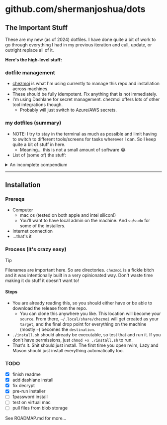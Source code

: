 # github.com/shermanjoshua/dots

## The Important Stuff

These are my new (as of 2024) dotfiles. I have done quite a bit of work to go through everything I had in my previous iteration and cull, update, or outright replace all of it.

**Here's the high-level stuff:**

### dotfile management

- [chezmoi](https://chezmoi.io) is what I'm using currently to manage this repo and installation across machines.
- These should be fully idempotent. Fix anything that is not immediately.
- I'm using Dashlane for secret management. chezmoi offers lots of other tool integrations though.
  - Probably will just switch to Azure/AWS secrets.

### my dotfiles (summary)

- NOTE: I try to stay in the terminal as much as possible and limit having to switch to different tools/screens for tasks wherever I can. So I keep quite a bit of stuff in here.
  - Meaning... this is not a small amount of software 😂
- List of (some of) the stuff:

<details>
  <summary>An incomplete compendium</summary>

    * <kbd>gnupg (with pinentry setup and automatic key registration)
    * <kbd>ssh auto-config (with automatic encrypt/decrpt of private keys)
    * <kbd>p4v suite for mac UI diff/merge
    * <kbd>git configuration with my aliases and shortcuts
    * <kbd>CLIs for almost anything along with configs
    * <kbd>kitty terminal with customer tab bar setup and theme 🐈
    * <kbd>powerline 10k with my preferred config 🔌
    * <kbd>zsh with oh-my-zsh and plugins for hundreds of tools, themes, and autocompletes
    * <kbd>fzf terminal fuzzy search
    * <kbd>docker/compose/k8 🐳
    * <kbd>terminal sms/imessage client (coming soon) 💬
    * <kbd>terminal spotify player 🎧
    * <kbd>extensive brewfile with casks, taps, and formulae for all tools/software that I use 🍺
    * <kbd>vscode and dozens of extensions (I like having the option, and some of the extension UIs are pretty nifty...)
    * <kbd>pgsql and associated tools/configs
    * <kbd>dashlane and 1password install with CLIs for secrets and file management/import
    * <kbd>Neovim editor with about 40 plugins. Highlights include:
      - telescope with all pickers
        - especially nice - check out the `quickfix list` integration/wrapper. Makes working with the lists super slick.
      - noice with sane config
      - lsp configured and setup
      - lazy/mason package managers
      - dynamic lsp-config for easy addition/extension of lsp and linting tools
      - cmp completion with full extensibility and plugins
      - neogit/octo for git, diff/merge, github, and pr management from nvim
      - which-key configured for keybind prompting (recognizes first keypress and shows menu of options)
      - a gazillion other little things...

</details>

---

## Installation

### Prereqs

- Computer
  - mac os (tested on both apple and intel silicon!)
  - You'll want to have local admin on the machine. And `su`/`sudo` for some of the installers.
- Internet connection
- ...that's it

### Process (it's crazy easy)

> [!TIP]
>
> Filenames are important here.
> So are directories.
> `chezmoi` is a fickle bitch and it was intentionally built in a very opinionated way.
> Don't waste time making it do stuff it doesn't want to!

#### Steps

- You are already reading this, so you should either have or be able to download the release from the repo.
  - You can clone this anywhere you like. This location will become your `source`. From there, `~/.local/share/chezmoi` will get created as your `target`, and the final drop point for everything on the machine (mostly `~`) becomes the `destination`.
- `./install.sh` should already be executable, so test that and run it. If you don't have permissions, just `chmod +x ./install.sh` to run.
- That's it. Shit should just install. The first time you open nvim, Lazy and Mason should just install everything automatically too.

### TODO

- [x] finish readme
- [x] add dashlane install
- [x] fix decrypt
- [x] pre-run installer
- [ ] 1password install
- [ ] test on virtual mac
- [ ] pull files from blob storage

See ROADMAP.md for more...
